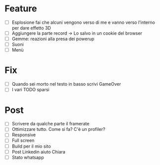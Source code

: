# Feature
- [ ] Esplosione fai che alcuni vengono verso di me e vanno verso l'interno per dare effetto 3D
- [ ] Aggiungere la parte record -> Lo salvo in un cookie del browser
- [ ] Gemme: reazioni alla presa dei powerup
- [ ] Suoni
- [ ] Menù

# Fix
- [ ] Quando sei morto nel testo in basso scrivi GameOver
- [ ] I vari TODO sparsi

# Post
- [ ] Scrivere da qualche parte il framerate
- [ ] Ottimizzare tutto. Come si fa? C'è un profiler?
- [ ] Responsive
- [ ] Full screen
- [ ] Build per il mio sito
- [ ] Post Linkedin aiuto Chiara
- [ ] Stato whatsapp
